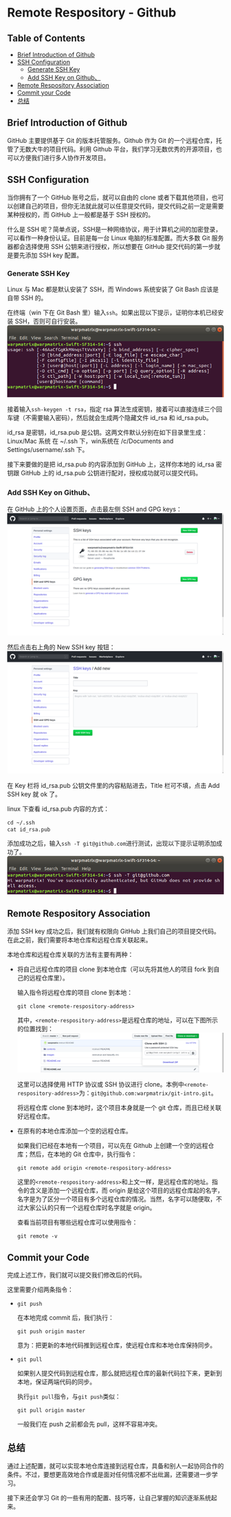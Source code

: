 <!-- omit in toc -->
# Remote Respository - Github

<!-- omit in toc -->
## Table of Contents

- [Brief Introduction of Github](#brief-introduction-of-github)
- [SSH Configuration](#ssh-configuration)
  - [Generate SSH Key](#generate-ssh-key)
  - [Add SSH Key on Github、](#add-ssh-key-on-github)
- [Remote Respository Association](#remote-respository-association)
- [Commit your Code](#commit-your-code)
- [总结](#%e6%80%bb%e7%bb%93)

## Brief Introduction of Github

GitHub 主要提供基于 Git 的版本托管服务。Github 作为 Git 的一个远程仓库，托管了无数大牛的项目代码。利用 Github 平台，我们学习无数优秀的开源项目，也可以方便我们进行多人协作开发项目。

## SSH Configuration

当你拥有了一个 GitHub 账号之后，就可以自由的 clone 或者下载其他项目，也可以创建自己的项目，但你无法就此就可以任意提交代码，提交代码之前一定是需要某种授权的，而 GitHub 上一般都是基于 SSH 授权的。

什么是 SSH 呢？简单点说，SSH是一种网络协议，用于计算机之间的加密登录，可以看作一种身份认证。目前是每一台 Linux 电脑的标准配置。而大多数 Git 服务器都会选择使用 SSH 公钥来进行授权，所以想要在 GitHub 提交代码的第一步就是要先添加 SSH key 配置。

### Generate SSH Key

Linux 与 Mac 都是默认安装了 SSH，而 Windows 系统安装了 Git Bash 应该是自带 SSH 的。

在终端（win 下在 Git Bash 里）输入```ssh```。如果出现以下提示，证明你本机已经安装 SSH，否则可自行安装。
![ssh](/images/ssh.png)

接着输入```ssh-keygen -t rsa```，指定 rsa 算法生成密钥，接着可以直接连续三个回车键（不需要输入密码），然后就会生成两个隐藏文件 id_rsa 和 id_rsa.pub。

id_rsa 是密钥，id_rsa.pub 是公钥。这两文件默认分别在如下目录里生成：Linux/Mac 系统 在 ~/.ssh 下，win系统在 /c/Documents and Settings/username/.ssh 下。

接下来要做的是把 id_rsa.pub 的内容添加到 GitHub 上，这样你本地的 id_rsa 密钥跟 GitHub 上的 id_rsa.pub 公钥进行配对，授权成功就可以提交代码。

### Add SSH Key on Github、

在 GitHub 上的个人设置页面，点击最左侧 SSH and GPG keys：
![github ssh and gpg keys](../images/github-ssh-and-gpg-keys.png)

然后点击右上角的 New SSH key 按钮：
![github add ssh key](../images/github-add-ssh-key.png)

在 Key 栏将 id_rsa.pub 公钥文件里的内容粘贴进去，Title 栏可不填，点击 Add SSH key 就 ok 了。

linux 下查看 id_rsa.pub 内容的方式：

```shell
cd ~/.ssh
cat id_rsa.pub
```

添加成功之后，输入```ssh -T git@github.com```进行测试，出现以下提示证明添加成功了。
![ssh -T](../images/ssh--T.png)

## Remote Respository Association

添加 SSH key 成功之后，我们就有权限向 GitHub 上我们自己的项目提交代码。在此之前，我们需要将本地仓库和远程仓库关联起来。

本地仓库和远程仓库关联的方法有主要有两种：

- 将自己远程仓库的项目 clone 到本地仓库（可以先将其他人的项目 fork 到自己的远程仓库里）。

    输入指令将远程仓库的项目 clone 到本地：

    ```shell
    git clone <remote-respository-address>
    ```

    其中，```<remote-respository-address>```是远程仓库的地址，可以在下图所示的位置找到：
    ![remote respository address](../images/remote-respository-addr.png)

    这里可以选择使用 HTTP 协议或 SSH 协议进行 clone。本例中```<remote-respository-address>```为：```git@github.com:warpmatrix/git-intro.git```。

    将远程仓库 clone 到本地时，这个项目本身就是一个 git 仓库，而且已经关联好远程仓库。

- 在原有的本地仓库添加一个空的远程仓库。

    如果我们已经在本地有一个项目，可以先在 Github 上创建一个空的远程仓库；然后，在本地的 Git 仓库中，执行指令：

    ```shell
    git remote add origin <remote-respository-address>
    ```

    这里的```<remote-respository-address>```和上文一样，是远程仓库的地址。指令的含义是添加一个远程仓库，而 origin 是给这个项目的远程仓库起的名字，名字是为了区分一个项目有多个远程仓库的情况。当然，名字可以随便取，不过大家公认的只有一个远程仓库时名字就是 origin。

    查看当前项目有哪些远程仓库可以使用指令：

    ```shell
    git remote -v
    ```

## Commit your Code

完成上述工作，我们就可以提交我们修改后的代码。

这里需要介绍两条指令：

- ```git push```

    在本地完成 commit 后，我们执行：

    ```shell
    git push origin master
    ```

    意为：把更新的本地代码推到远程仓库，使远程仓库和本地仓库保持同步。

- ```git pull```

    如果别人提交代码到远程仓库，那么就把远程仓库的最新代码拉下来，更新到本地，保证两端代码的同步。

    执行```git pull```指令，与```git push```类似：

    ```shell
    git pull origin master
    ```

    一般我们在 push 之前都会先 pull，这样不容易冲突。

## 总结

通过上述配置，就可以实现本地仓库连接到远程仓库，具备和别人一起协同合作的条件。不过，要想更高效地合作或是面对任何情况都不出纰漏，还需要进一步学习。

接下来还会学习 Git 的一些有用的配置、技巧等，让自己掌握的知识逐渐系统起来。
